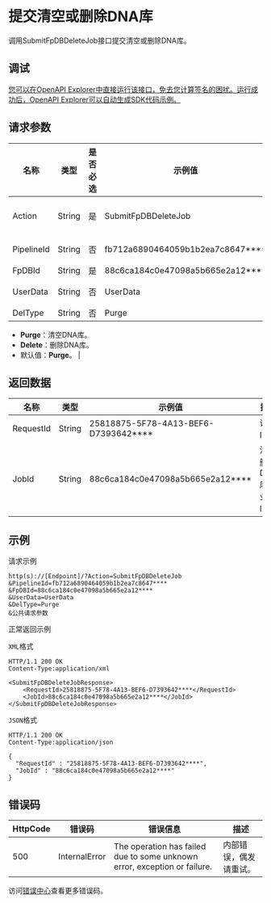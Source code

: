 # 提交清空或删除DNA库

调用SubmitFpDBDeleteJob接口提交清空或删除DNA库。

## 调试

[您可以在OpenAPI Explorer中直接运行该接口，免去您计算签名的困扰。运行成功后，OpenAPI Explorer可以自动生成SDK代码示例。](https://api.aliyun.com/#product=Mts&api=SubmitFpDBDeleteJob&type=RPC&version=2014-06-18)

## 请求参数

|名称|类型|是否必选|示例值|描述|
|--|--|----|---|--|
|Action|String|是|SubmitFpDBDeleteJob|操作接口名，系统规定参数，取值：**SubmitFpDBDeleteJob**。 |
|PipelineId|String|否|fb712a6890464059b1b2ea7c8647\*\*\*\*|管道ID，用于绑定消息通知。 |
|FpDBId|String|是|88c6ca184c0e47098a5b665e2a12\*\*\*\*|DNA库ID。 |
|UserData|String|否|UserData|用户自定义数据，最大长度128个字节。 |
|DelType|String|否|Purge|操作类型，支持类型：

 -   **Purge**：清空DNA库。
-   **Delete**：删除DNA库。
-   默认值：**Purge**。 |

## 返回数据

|名称|类型|示例值|描述|
|--|--|---|--|
|RequestId|String|25818875-5F78-4A13-BEF6-D7393642\*\*\*\*|请求ID。 |
|JobId|String|88c6ca184c0e47098a5b665e2a12\*\*\*\*|清空删除DNA库作业ID。 |

## 示例

请求示例

```
http(s)://[Endpoint]/?Action=SubmitFpDBDeleteJob
&PipelineId=fb712a6890464059b1b2ea7c8647****
&FpDBId=88c6ca184c0e47098a5b665e2a12****
&UserData=UserData
&DelType=Purge
&公共请求参数
```

正常返回示例

`XML`格式

```
HTTP/1.1 200 OK
Content-Type:application/xml

<SubmitFpDBDeleteJobResponse>
    <RequestId>25818875-5F78-4A13-BEF6-D7393642****</RequestId>
    <JobId>88c6ca184c0e47098a5b665e2a12****</JobId>
</SubmitFpDBDeleteJobResponse>
```

`JSON`格式

```
HTTP/1.1 200 OK
Content-Type:application/json

{
  "RequestId" : "25818875-5F78-4A13-BEF6-D7393642****",
  "JobId" : "88c6ca184c0e47098a5b665e2a12****"
}
```

## 错误码

|HttpCode|错误码|错误信息|描述|
|--------|---|----|--|
|500|InternalError|The operation has failed due to some unknown error, exception or failure.|内部错误，偶发请重试。|

访问[错误中心](https://error-center.aliyun.com/status/product/Mts)查看更多错误码。

